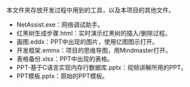 本文件夹存放开发过程中用到的工具，以及本项目的其他文件。

- NetAssist.exe：网络调试助手。
- 红黑树生成步骤.html：实时演示红黑树的插入/删除过程。
- 画图.eddx：PPT中出现的图片，使用亿图图示打开。
- 开发框架.emmx：项目的思维导图，用Mindmaster打开。
- 表格备份.xlsx：PPT中出现的表格。
- PPT-基于C语言实现内存行数据库.pptx：视频讲解所用的PPT。
- PPT模板.pptx：原始的PPT模板。
